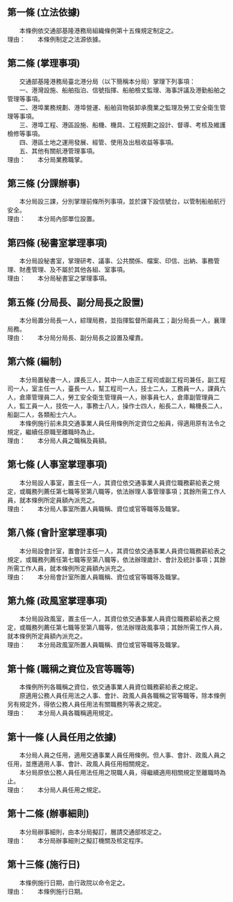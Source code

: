 第一條 (立法依據)
-----------------
　　本條例依交通部基隆港務局組織條例第十五條規定制定之。  
理由：　　本條例制定之法源依據。

第二條 (掌理事項)
-----------------
　　交通部基隆港務局臺北港分局（以下簡稱本分局）掌理下列事項：  
　　一、港灣設施、船舶指泊、信號指揮、船舶檢丈監理、海事評議及港勤船舶之管理等事項。  
　　二、港埠業務規劃、港埠營運、船舶貨物裝卸承攬業之監理及勞工安全衛生管理等事項。  
　　三、港埠工程、港區設施、船機、機具、工程規劃之設計、督導、考核及維護檢修等事項。  
　　四、港區土地之運用發展、經管、使用及出租收益等事項。  
　　五、其他有關航港管理事項。  
理由：　　本分局業務職掌。

第三條 (分課辦事)
-----------------
　　本分局設三課，分別掌理前條所列事項，並於課下設信號台，以管制船舶航行安全。  
理由：　　本分局內部單位設置。

第四條 (秘書室掌理事項)
-----------------------
　　本分局設秘書室，掌理研考、議事、公共關係、檔案、印信、出納、事務管理、財產管理、及不屬於其他各組、室事項。  
理由：　　本分局秘書室之掌理事項。

第五條 (分局長、副分局長之設置)
-------------------------------
　　本分局置分局長一人，綜理局務，並指揮監督所屬員工；副分局長一人，襄理局務。  
理由：　　本分局分局長、副分局長之設置及權責。

第六條 (編制)
-------------
　　本分局置秘書一人，課長三人，其中一人由正工程司或副工程司兼任，副工程司一人，室主任一人，臺長一人，幫工程司一人，技士二人，工務員一人，課員六人，倉庫管理員二人，勞工安全衛生管理員一人，辦事員七人，倉庫副管理員二人，監工員一人，技佐一人，事務士八人，操作士四人，船長二人，輪機長二人，船副二人，各類船士六人。  
　　本條例施行前未具交通事業人員任用條例所定資位之船員，得適用原有法令之規定，繼續任原職至離職時為止。  
理由：　　本分局人員之職稱及員額。

第七條 (人事室掌理事項)
-----------------------
　　本分局設人事室，置主任一人，其資位依交通事業人員資位職務薪給表之規定，或職務列薦任第七職等至第八職等，依法辦理人事管理事項；其餘所需工作人員，就本條例所定員額內派充之。  
理由：　　本分局人事室所置人員職稱、資位或官等職等及職掌。

第八條 (會計室掌理事項)
-----------------------
　　本分局設會計室，置會計主任一人，其資位依交通事業人員資位職務薪給表之規定，或職務列薦任第七職等至第八職等，依法辦理歲計、會計及統計事項；其餘所需工作人員，就本條例所定員額內派充之。  
理由：　　本分局會計室所置人員職稱、資位或官等職等及職掌。

第九條 (政風室掌理事項)
-----------------------
　　本分局設政風室，置主任一人，其資位依交通事業人員資位職務薪給表之規定，或職務列薦任第七職等至第八職等，依法辦理政風事項；其餘所需工作人員，就本條例所定員額內派充之。  
理由：　　本分局政風室所置人員職稱、資位或官等職等及職掌。

第十條 (職稱之資位及官等職等)
-----------------------------
　　本條例所列各職稱之資位，依交通事業人員資位職務薪給表之規定。  
　　原適用公務人員任用法之人事、會計、政風人員各職稱之官等職等，除本條例另有規定外，得依公務人員任用法有關職務列等表之規定。  
理由：　　本分局人員各職稱適用規定。

第十一條 (人員任用之依據)
-------------------------
　　本分局人員之任用，適用交通事業人員任用條例。但人事、會計、政風人員之任用，並應適用人事、會計、政風人員任用相關規定。  
　　本分局原依公務人員任用法任用之現職人員，得繼續適用相關規定至離職時為止。  
理由：　　本分局人員任用之規定。

第十二條 (辦事細則)
-------------------
　　本分局辦事細則，由本分局擬訂，層請交通部核定之。  
理由：　　本分局辦事細則之擬訂機關及核定程序。

第十三條 (施行日)
-----------------
　　本條例施行日期，由行政院以命令定之。  
理由：　　本條例施行日期。